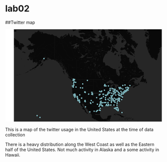 # lab02

##Twitter map

![twitter map](/img/lab02_image.png)

This is a map of the twitter usage in the United States at the time of data collection

There is a heavy distribution along the West Coast as well as the Eastern half of the United States. Not much activity in Alaska and a some activity in Hawaii.
